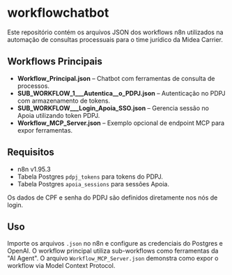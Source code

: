 # workflowchatbot

Este repositório contém os arquivos JSON dos workflows n8n utilizados na automação de consultas processuais para o time jurídico da Midea Carrier.

## Workflows Principais
- **Workflow_Principal.json** – Chatbot com ferramentas de consulta de processos.
- **SUB_WORKFLOW_1___Autentica__o_PDPJ.json** – Autenticação no PDPJ com armazenamento de tokens.
- **SUB_WORKFLOW___Login_Apoia_SSO.json** – Gerencia sessão no Apoia utilizando token PDPJ.
- **Workflow_MCP_Server.json** – Exemplo opcional de endpoint MCP para expor ferramentas.

## Requisitos
- n8n v1.95.3
- Tabela Postgres `pdpj_tokens` para tokens do PDPJ.
- Tabela Postgres `apoia_sessions` para sessões Apoia.

Os dados de CPF e senha do PDPJ são definidos diretamente nos nós de login.

## Uso
Importe os arquivos `.json` no n8n e configure as credenciais do Postgres e OpenAI. O workflow principal utiliza sub-workflows como ferramentas da "AI Agent". O arquivo `Workflow_MCP_Server.json` demonstra como expor o workflow via Model Context Protocol.
